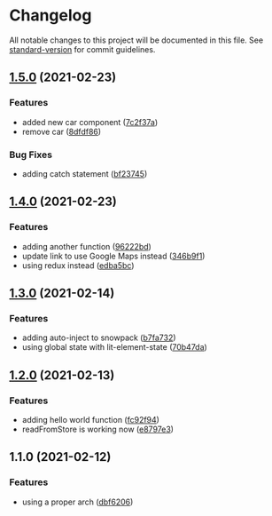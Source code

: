 # Changelog

All notable changes to this project will be documented in this file. See [standard-version](https://github.com/conventional-changelog/standard-version) for commit guidelines.

## [1.5.0](https://github.com/jdvivar/wheres-our-car-app/compare/v1.4.0...v1.5.0) (2021-02-23)


### Features

* added new car component ([7c2f37a](https://github.com/jdvivar/wheres-our-car-app/commit/7c2f37adbb60b443a07c2744d39b1eeacb3af4a9))
* remove car ([8dfdf86](https://github.com/jdvivar/wheres-our-car-app/commit/8dfdf86bb070c0222f7e68230e40ce938ce4a51f))


### Bug Fixes

* adding catch statement ([bf23745](https://github.com/jdvivar/wheres-our-car-app/commit/bf237450d4b510d6eabe02502618a8eef9612b09))

## [1.4.0](https://github.com/jdvivar/wheres-our-car-app/compare/v1.3.0...v1.4.0) (2021-02-23)


### Features

* adding another function ([96222bd](https://github.com/jdvivar/wheres-our-car-app/commit/96222bd1cfe0cdda0a487425173404ff1eae5774))
* update link to use Google Maps instead ([346b9f1](https://github.com/jdvivar/wheres-our-car-app/commit/346b9f1e1cfa0f4f232bdcec0ba5fcfd087a0de5))
* using redux instead ([edba5bc](https://github.com/jdvivar/wheres-our-car-app/commit/edba5bc5c20da26e6b58433cdb3c4922455aa86c))

## [1.3.0](https://github.com/jdvivar/wheres-our-car-app/compare/v1.2.0...v1.3.0) (2021-02-14)


### Features

* adding auto-inject to snowpack ([b7fa732](https://github.com/jdvivar/wheres-our-car-app/commit/b7fa7322aeceb03dc61ca722436c1948f177bd9b))
* using global state with lit-element-state ([70b47da](https://github.com/jdvivar/wheres-our-car-app/commit/70b47da36f461ba549201f3810e40d675dcef750))

## [1.2.0](https://github.com/jdvivar/wheres-our-car-app/compare/v1.1.0...v1.2.0) (2021-02-13)


### Features

* adding hello world function ([fc92f94](https://github.com/jdvivar/wheres-our-car-app/commit/fc92f94656fe60726f17f2fd45be5717f60d33af))
* readFromStore is working now ([e8797e3](https://github.com/jdvivar/wheres-our-car-app/commit/e8797e3fb7ead0ae8fdf5ad5695fb9020a4a720a))

## 1.1.0 (2021-02-12)


### Features

* using a proper arch ([dbf6206](https://github.com/jdvivar/wheres-our-car-app/commit/dbf6206957d6e5aa6232e8e8d97516729ab149a2))
